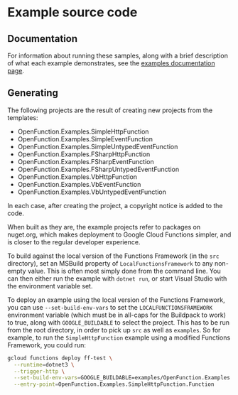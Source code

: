 # Example source code

## Documentation

For information about running these samples, along with a brief
description of what each example demonstrates, see the
[examples documentation page](../docs/examples.md).

## Generating

The following projects are the result of creating new projects from
the templates:

- OpenFunction.Examples.SimpleHttpFunction
- OpenFunction.Examples.SimpleEventFunction
- OpenFunction.Examples.SimpleUntypedEventFunction
- OpenFunction.Examples.FSharpHttpFunction
- OpenFunction.Examples.FSharpEventFunction
- OpenFunction.Examples.FSharpUntypedEventFunction
- OpenFunction.Examples.VbHttpFunction
- OpenFunction.Examples.VbEventFunction
- OpenFunction.Examples.VbUntypedEventFunction

In each case, after creating the project, a copyright notice is
added to the code.

When built as they are, the example projects refer to packages on
nuget.org, which makes deployment to Google Cloud Functions simpler,
and is closer to the regular developer experience.

To build against the local version of the Functions Framework (in
the `src` directory), set an MSBuild property of
`LocalFunctionsFramework` to any non-empty value. This is often most
simply done from the command line. You can then either run the
example with `dotnet run`, or start Visual Studio with the
environment variable set.

To deploy an example using the local version of the Functions
Framework, you can use `--set-build-env-vars` to set the
`LOCALFUNCTIONSFRAMEWORK` environment variable (which must be in
all-caps for the Buildpack to work) to true, along with
`GOOGLE_BUILDABLE` to select the project. This has to be run from
the root directory, in order to pick up `src` as well as `examples`.
So for example, to run the `SimpleHttpFunction` example using a
modified Functions Framework, you could run:

```sh
gcloud functions deploy ff-test \
  --runtime=dotnet3 \
  --trigger-http \
  --set-build-env-vars=GOOGLE_BUILDABLE=examples/OpenFunction.Examples.SimpleHttpFunction,LOCALFUNCTIONSFRAMEWORK=true \
  --entry-point=OpenFunction.Examples.SimpleHttpFunction.Function
```
